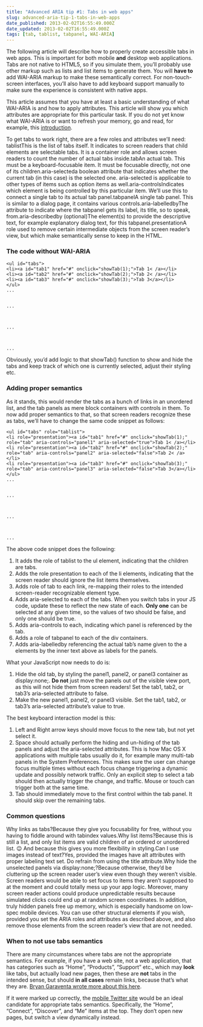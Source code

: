 ```yaml
---
title: "Advanced ARIA tip #1: Tabs in web apps"
slug: advanced-aria-tip-1-tabs-in-web-apps
date_published: 2013-02-02T16:55:49.000Z
date_updated: 2013-02-02T16:55:49.000Z
tags: [tab, tablist, tabpanel, WAI-ARIA]
---
```


The following article will describe how to properly create accessible tabs in web apps. This is important for both mobile **and** desktop web applications. Tabs are not native to HTML5, so if you simulate them, you&#8217;ll probably use other markup such as lists and list items to generate them. You will **have to** add WAI-ARIA markup to make these semantically correct. For non-touch-screen interfaces, you&#8217;ll also have to add keyboard support manually to make sure the experience is consistent with native apps.

This article assumes that you have at least a basic understanding of what WAI-ARIA is and how to apply attributes. This article will show you which attributes are appropriate for this particular task. If you do not yet know what WAI-ARIA is or want to refresh your memory, go and read, for example, this [introduction](http://www.interactiveaccessibility.com/blog/introduction-wai-aria).

To get tabs to work right, there are a few roles and attributes we&#8217;ll need:
tablistThis is the list of tabs itself. It indicates to screen readers that child elements are selectable tabs. It is a container role and allows screen readers to count the number of actual tabs inside.tabAn actual tab. This must be a keyboard-focusable item. It must be focusable directly, not one of its children.aria-selecteda boolean attribute that indicates whether the current tab (in this case) is the selected one. aria-selected is applicable to other types of items such as option items as well.aria-controlsIndicates which element is being controlled by this particular item. We&#8217;ll use this to connect a single tab to its actual tab panel.tabpanelA single tab panel. This is similar to a dialog page, it contains various controls.aria-labelledbyThe attribute to indicate where the tabpanel gets its label, its title, so to speak, from.aria-describedby (optional)The element(s) to provide the descriptive text, for example explanatory dialog text, for this tabpanel.presentationA role used to remove certain intermediate objects from the screen reader&#8217;s view, but which make semantically sense to keep in the HTML.
### The code without WAI-ARIA

    <ul id="tabs">
    <li><a id="tab1" href="#" onclick="showTab(1);">Tab 1< /a></li>
    <li><a id="tab2" href="#" onclick="showTab(2);">Tab 2< /a></li>
    <li><a id="tab3" href="#" onclick="showTab(3);">Tab 3</a></li>
    </ul>
    ...
    
    
    ...
    
    
    
    ...
    
    
    
    ...
    
    

Obviously, you&#8217;d add logic to that showTab() function to show and hide the tabs and keep track of which one is currently selected, adjust their styling etc.

### Adding proper semantics

As it stands, this would render the tabs as a bunch of links in an unordered list, and the tab panels as mere block containers with controls in them. To now add proper semantics to that, so that screen readers recognize these as tabs, we&#8217;ll have to change the same code snippet as follows:

    <ul id="tabs" role="tablist">
    <li role="presentation"><a id="tab1" href="#" onclick="showTab(1);" role="tab" aria-controls="panel1" aria-selected="true">Tab 1< /a></li>
    <li role="presentation"><a id="tab2" href="#" onclick="showTab(2);" role="tab" aria-controls="panel2" aria-selected="false">Tab 2< /a></li>
    <li role="presentation"><a id="tab3" href="#" onclick="showTab(3);" role="tab" aria-controls="panel3" aria-selected="false">Tab 3</a></li>
    </ul>
    ...
    
    
    ...
    
    
    
    ...
    
    
    
    ...
    
    

The above code snippet does the following:

1. It adds the role of tablist to the ul element, indicating that the children are tabs.
2. Adds the role presentation to each of the li elements, indicating that the screen reader should ignore the list items themselves.
3. Adds role of tab to each link, re-mapping their roles to the intended screen-reader recognizable element type.
4. Adds aria-selected to each of the tabs. When you switch tabs in your JS code, update these to reflect the new state of each. **Only one** can be selected at any given time, so the values of two should be false, and only one should be true.
5. Adds aria-controls to each, indicating which panel is referenced by the tab. 
6. Adds a role of tabpanel to each of the div containers.
7. Adds aria-labelledby referencing the actual tab&#8217;s name given to the a elements by the inner text above as labels for the panels.

What your JavaScript now needs to do is:

1. Hide the old tab, by styling the panel1, panel2, or panel3 container as display:none;. **Do not** just move the panels out of the visible view port, as this will not hide them from screen readers! Set the tab1, tab2, or tab3&#8217;s aria-selected attribute to false.
2. Make the new panel1, panel2, or panel3 visible. Set the tab1, tab2, or tab3&#8217;s aria-selected attribute&#8217;s value to true.

The best keyboard interaction model is this:

1. Left and Right arrow keys should move focus to the new tab, but not yet select it.
2. Space should actually perform the hiding and un-hiding of the tab panels and adjust the aria-selected attributes. This is how Mac OS X applications with multiple tabs usually do it, for example many multi-tab panels in the System Preferences. This makes sure the user can change focus multiple times without each focus change triggering a dynamic update and possibly network traffic. Only an explicit step to select a tab should then actually trigger the change, and traffic. Mouse or touch can trigger both at the same time.
3. Tab should immediately move to the first control within the tab panel. It should skip over the remaining tabs.

### Common questions
Why links as tabs?Because they give you focusability for free, without you having to fiddle around with tabindex values.Why list items?Because this is still a list, and only list items are valid children of an ordered or unordered list. 😉 And because this gives you more flexibility in styling.Can I use images instead of text?Yes, provided the images have alt attributes with proper labeling text set. Do refrain from using the title attribute.Why hide the unselected panels via display:none;?Because otherwise, they&#8217;d be cluttering up the screen reader user&#8217;s view even though they weren&#8217;t visible. Screen readers would be able to set focus to items they aren&#8217;t supposed to at the moment and could totally mess up your app logic. Moreover, many screen reader actions could produce unpredictable results because simulated clicks could end up at random screen coordinates. In addition, truly hidden panels free up memory, which is especially handsome on low-spec mobile devices.
You can use other structural elements if you wish, provided you set the ARIA roles and attributes as described above, and also remove those elements from the screen reader&#8217;s view that are not needed.

### When to **not** use tabs semantics

There are many circumstances where tabs are not the appropriate semantics. For example, if you have a web site, not a web application, that has categories such as &#8220;Home&#8221;, &#8220;Products&#8221;, &#8220;Support&#8221; etc., which may **look** like tabs, but actually load new pages, then these are **not** tabs in the intended sense, but should **in all cases** remain links, because that&#8217;s what they are. [Bryan Garaventa wrote more about this here](http://www.linkedin.com/groups/Why-you-should-not-use-4512178.S.134719297).

If it were marked up correctly, the [mobile Twitter site](http://mobile.twitter.com) would be an ideal candidate for appropriate tabs semantics. Specifically, the &#8220;Home&#8221;, &#8220;Connect&#8221;, &#8220;Discover&#8221;, and &#8220;Me&#8221; items at the top. They don&#8217;t open new pages, but switch a view dynamically instead.
